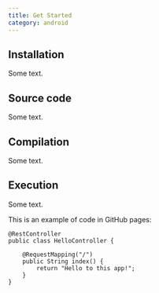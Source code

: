```yaml
---
title: Get Started
category: android
---
```



## Installation

Some text.

## Source code

Some text.

## Compilation

Some text.

## Execution

Some text.

This is an example of code in GitHub pages:


```
@RestController
public class HelloController {

	@RequestMapping("/")
	public String index() {
		return "Hello to this app!";
	}
}
```